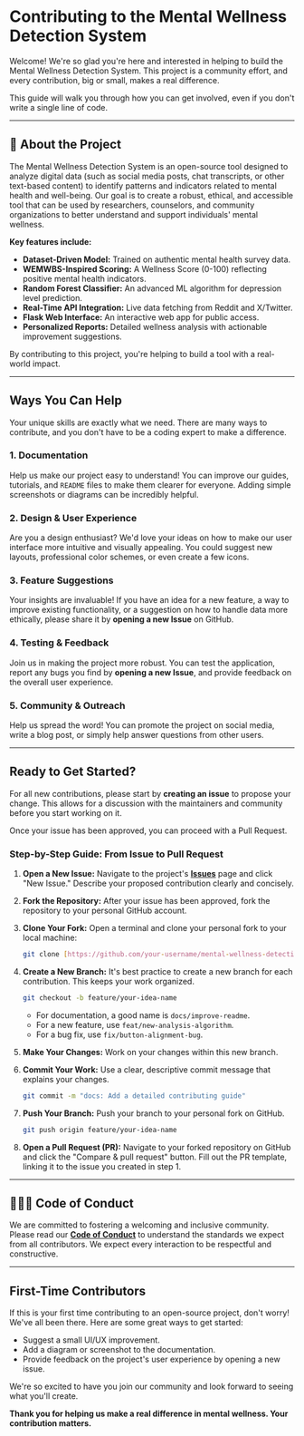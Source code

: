 # Contributing to the Mental Wellness Detection System

Welcome! We're so glad you're here and interested in helping to build the Mental Wellness Detection System. This project is a community effort, and every contribution, big or small, makes a real difference.

This guide will walk you through how you can get involved, even if you don't write a single line of code.

---

## 🧠 About the Project

The Mental Wellness Detection System is an open-source tool designed to analyze digital data (such as social media posts, chat transcripts, or other text-based content) to identify patterns and indicators related to mental health and well-being. Our goal is to create a robust, ethical, and accessible tool that can be used by researchers, counselors, and community organizations to better understand and support individuals' mental wellness.

**Key features include:**

* **Dataset-Driven Model:** Trained on authentic mental health survey data.
* **WEMWBS-Inspired Scoring:** A Wellness Score (0-100) reflecting positive mental health indicators.
* **Random Forest Classifier:** An advanced ML algorithm for depression level prediction.
* **Real-Time API Integration:** Live data fetching from Reddit and X/Twitter.
* **Flask Web Interface:** An interactive web app for public access.
* **Personalized Reports:** Detailed wellness analysis with actionable improvement suggestions.

By contributing to this project, you're helping to build a tool with a real-world impact.

---

## Ways You Can Help

Your unique skills are exactly what we need. There are many ways to contribute, and you don't have to be a coding expert to make a difference.

### 1. Documentation
Help us make our project easy to understand! You can improve our guides, tutorials, and `README` files to make them clearer for everyone. Adding simple screenshots or diagrams can be incredibly helpful.

### 2. Design & User Experience
Are you a design enthusiast? We'd love your ideas on how to make our user interface more intuitive and visually appealing. You could suggest new layouts, professional color schemes, or even create a few icons.

### 3. Feature Suggestions
Your insights are invaluable! If you have an idea for a new feature, a way to improve existing functionality, or a suggestion on how to handle data more ethically, please share it by **opening a new Issue** on GitHub.

### 4. Testing & Feedback
Join us in making the project more robust. You can test the application, report any bugs you find by **opening a new Issue**, and provide feedback on the overall user experience.

### 5. Community & Outreach
Help us spread the word! You can promote the project on social media, write a blog post, or simply help answer questions from other users.

---

## Ready to Get Started?

For all new contributions, please start by **creating an issue** to propose your change. This allows for a discussion with the maintainers and community before you start working on it.

Once your issue has been approved, you can proceed with a Pull Request.

### Step-by-Step Guide: From Issue to Pull Request

1.  **Open a New Issue:**
    Navigate to the project's **[Issues](https://github.com/username/project/issues)** page and click "New Issue." Describe your proposed contribution clearly and concisely.

2.  **Fork the Repository:**
    After your issue has been approved, fork the repository to your personal GitHub account.

3.  **Clone Your Fork:**
    Open a terminal and clone your personal fork to your local machine:
    ```bash
    git clone [https://github.com/your-username/mental-wellness-detection-system.git](https://github.com/your-username/mental-wellness-detection-system.git)
    ```

4.  **Create a New Branch:**
    It's best practice to create a new branch for each contribution. This keeps your work organized.
    ```bash
    git checkout -b feature/your-idea-name
    ```
    * For documentation, a good name is `docs/improve-readme`.
    * For a new feature, use `feat/new-analysis-algorithm`.
    * For a bug fix, use `fix/button-alignment-bug`.

5.  **Make Your Changes:**
    Work on your changes within this new branch.

6.  **Commit Your Work:**
    Use a clear, descriptive commit message that explains your changes.
    ```bash
    git commit -m "docs: Add a detailed contributing guide"
    ```

7.  **Push Your Branch:**
    Push your branch to your personal fork on GitHub.
    ```bash
    git push origin feature/your-idea-name
    ```

8.  **Open a Pull Request (PR):**
    Navigate to your forked repository on GitHub and click the "Compare & pull request" button. Fill out the PR template, linking it to the issue you created in step 1.

---

## 🧑‍🤝‍🧑 Code of Conduct

We are committed to fostering a welcoming and inclusive community. Please read our **[Code of Conduct](CODE_OF_CONDUCT.md)** to understand the standards we expect from all contributors. We expect every interaction to be respectful and constructive.

---

## First-Time Contributors

If this is your first time contributing to an open-source project, don't worry! We've all been there. Here are some great ways to get started:

* Suggest a small UI/UX improvement.
* Add a diagram or screenshot to the documentation.
* Provide feedback on the project's user experience by opening a new issue.

We're so excited to have you join our community and look forward to seeing what you'll create.

**Thank you for helping us make a real difference in mental wellness. Your contribution matters.**
